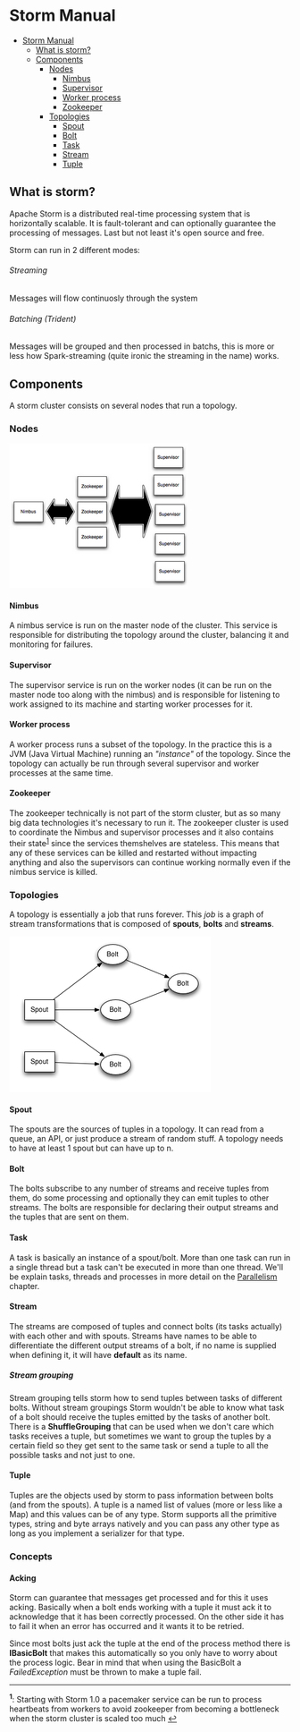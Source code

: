 # Storm Manual
<!-- TOC depthFrom:1 depthTo:4 withLinks:1 updateOnSave:1 orderedList:0 -->

- [Storm Manual](#storm-manual)
	- [What is storm?](#what-is-storm)
	- [Components](#components)
		- [Nodes](#nodes)
			- [Nimbus](#nimbus)
			- [Supervisor](#supervisor)
			- [Worker process](#worker-process)
			- [Zookeeper](#zookeeper)
		- [Topologies](#topologies)
			- [Spout](#spout)
			- [Bolt](#bolt)
			- [Task](#task)
			- [Stream](#stream)
			- [Tuple](#tuple)

<!-- /TOC -->
## What is storm?
Apache Storm is a distributed real-time processing system that is horizontally scalable. It is fault-tolerant and can optionally guarantee the processing of messages. Last but not least it's open source and free.

Storm can run in 2 different modes:

###### Streaming
Messages will flow continuosly through the system

###### Batching (Trident)
Messages will be grouped and then processed in batchs, this is more or less how Spark-streaming (quite ironic the streaming in the name) works.

## Components
A storm cluster consists on several nodes that run a topology.

### Nodes

![image](./images/storm-cluster.png)

#### Nimbus
A nimbus service is run on the master node of the cluster. This service is responsible for distributing the topology around the cluster, balancing it and monitoring for failures.

#### Supervisor
The supervisor service is run on the worker nodes (it can be run on the master node too along with the nimbus) and is responsible for listening to work assigned to its machine and starting worker processes for it.

#### Worker process
A worker process runs a subset of the topology. In the practice this is a JVM (Java Virtual Machine) running an _"instance"_ of the topology. Since the topology can actually be run through several supervisor and worker processes at the same time.

#### Zookeeper
The zookeeper technically is not part of the storm cluster, but as so many big data technologies it's necessary to run it. The zookeeper cluster is used to coordinate the Nimbus and supervisor processes and it also contains their state<sup id="a1">[1](#pacemaker)</sup> since the services themshelves are stateless. This means that any of these services can be killed and restarted without impacting anything and also the supervisors can continue working normally even if the nimbus service is killed.

### Topologies
A topology is essentially a job that runs forever. This _job_ is a graph of stream transformations that is composed of **spouts**, **bolts** and **streams**.

![image](./images/topology.png)

#### Spout
The spouts are the sources of tuples in a topology. It can read from a queue, an API, or just produce a stream of random stuff. A topology needs to have at least 1 spout but can have up to n.

#### Bolt
The bolts subscribe to any number of streams and receive tuples from them, do some processing and optionally they can emit tuples to other streams. The bolts are responsible for declaring their output streams and the tuples that are sent on them.

#### Task
A task is basically an instance of a spout/bolt. More than one task can run in a single thread but a task can't be executed in more than one thread. We'll be explain tasks, threads and processes in more detail on the [Parallelism](#parallelism) chapter.

#### Stream
The streams are composed of tuples and connect bolts (its tasks actually) with each other and with spouts. Streams have names to be able to differentiate the different output streams of a bolt, if no name is supplied when defining it, it will have **default** as its name.

##### Stream grouping
Stream grouping tells storm how to send tuples between tasks of different bolts. Without stream groupings Storm wouldn't be able to know what task of a bolt should receive the tuples emitted by the tasks of another bolt. There is a **ShuffleGrouping** that can be used when we don't care which tasks receives a tuple, but sometimes we want to group the tuples by a certain field so they get sent to the same task or send a tuple to all the possible tasks and not just to one.

#### Tuple
Tuples are the objects used by storm to pass information between bolts (and from the spouts). A tuple is a named list of values (more or less like a Map) and this values can be of any type. Storm supports all the primitive types, string and byte arrays natively and you can pass any other type as long as you implement a serializer for that type.

### Concepts
#### Acking
Storm can guarantee that messages get processed and for this it uses acking. Basically when a bolt ends working with a tuple it must ack it to acknowledge that it has been correctly processed. On the other side it has to fail it when an error has occurred and it wants it to be retried.

Since most bolts just ack the tuple at the end of the process method there is **IBasicBolt** that makes this automatically so you only have to worry about the process logic. Bear in mind that when using the BasicBolt a _FailedException_ must be thrown to make a tuple fail.

---
<b id="pacemaker"><sup>1</sup></b>: Starting with Storm 1.0 a pacemaker service can be run to process heartbeats from workers to avoid zookeeper from becoming a bottleneck when the storm cluster is scaled too much [↩](#a1)
